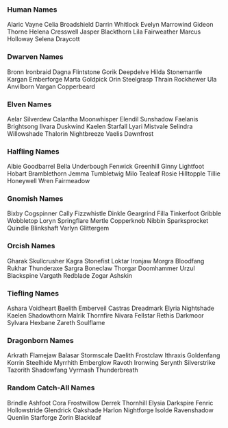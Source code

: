 ### Human Names
Alaric Vayne
Celia Broadshield
Darrin Whitlock
Evelyn Marrowind
Gideon Thorne
Helena Cresswell
Jasper Blackthorn
Lila Fairweather
Marcus Holloway
Selena Draycott
### Dwarven Names
Bronn Ironbraid
Dagna Flintstone
Gorik Deepdelve
Hilda Stonemantle
Kargan Emberforge
Marta Goldpick
Orin Steelgrasp
Thrain Rockhewer
Ula Anvilborn
Vargan Copperbeard
### Elven Names
Aelar Silverdew
Calantha Moonwhisper
Elendil Sunshadow
Faelanis Brightsong
Ilvara Duskwind
Kaelen Starfall
Lyari Mistvale
Selindra Willowshade
Thalorin Nightbreeze
Vaelis Dawnfrost
### Halfling Names
Albie Goodbarrel
Bella Underbough
Fenwick Greenhill
Ginny Lightfoot
Hobart Bramblethorn
Jemma Tumbletwig
Milo Tealeaf
Rosie Hilltopple
Tillie Honeywell
Wren Fairmeadow
### Gnomish Names
Bixby Cogspinner
Cally Fizzwhistle
Dinkle Geargrind
Filla Tinkerfoot
Gribble Wobbletop
Loryn Springflare
Mertle Copperknob
Nibbin Sparksprocket
Quindle Blinkshaft
Varlyn Glittergem
### Orcish Names
Gharak Skullcrusher
Kagra Stonefist
Loktar Ironjaw
Morgra Bloodfang
Rukhar Thunderaxe
Sargra Boneclaw
Thorgar Doomhammer
Urzul Blackspine
Vargath Redblade
Zogar Ashskin
### Tiefling Names
Ashara Voidheart
Baelith Emberveil
Castras Dreadmark
Elyria Nightshade
Kaelen Shadowthorn
Malrik Thornfire
Nivara Fellstar
Rethis Darkmoor
Sylvara Hexbane
Zareth Soulflame
### Dragonborn Names
Arkrath Flamejaw
Balasar Stormscale
Daelith Frostclaw
Ithraxis Goldenfang
Korrin Steelhide
Myrrhith Emberglow
Ravoth Ironwing
Serynth Silverstrike
Tazorith Shadowfang
Vyrmash Thunderbreath
### Random Catch-All Names
Brindle Ashfoot
Cora Frostwillow
Derrek Thornhill
Elysia Darkspire
Fenric Hollowstride
Glendrick Oakshade
Harlon Nightforge
Isolde Ravenshadow
Quenlin Starforge
Zorin Blackleaf